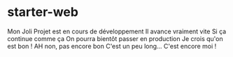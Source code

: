 # starter-web
Mon Joli Projet
est en cours de développement
Il avance vraiment vite
Si ça continue comme ça
On pourra bientôt passer en production
Je crois qu'on est bon !
AH non, pas encore bon
C'est un peu long...
C'est encore moi !
